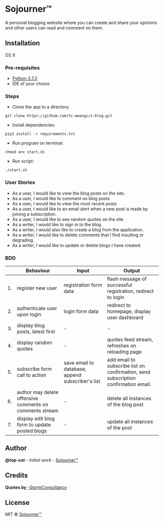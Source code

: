 # Sojourner™

A personal blogging website where you can create and share your opinions and other users can read and comment on them.


## Installation
OS X

### Pre-requisites
* [Python 3.7.2](https://www.python.org/)
* IDE of your choice.


### Steps

* Clone the app to a directory.
```
git clone https://github.com/tc-mwangi/s-blog.git
```

* Install dependencies:

```
pip3 install -r requirements.txt
```


* Run program on terminal:

```
chmod a+x start.sh
```

* Run script:

```
./start.sh
```

### User Stories

* As a user, I would like to view the blog posts on the site.
* As a user, I would like to comment on blog posts
* As a user, I would like to view the most recent posts
* As a user, I would like to an email alert when a new post is made by joining a subscription.
* As a user, I would like to see random quotes on the site
* As a writer, I would like to sign in to the blog.
* As a writer, I would also like to create a blog from the application.
* As a writer, I would like to delete comments that I find insulting or degrading.
* As a writer, I would like to update or delete blogs I have created.


### BDD
|     | Behaviour    |          Input                  | Output    | 
|--- | ---         |     ---      |          --- |
|  1. | register new user    | registration form data     | flash message of successful registration, redirect to login    |
|  2. |   authenticate user upon login |  login form data  | redirect to homepage, display user dashboard |
|  3. | display blog posts, latest first     | -     | -     |
|  4. | display random quotes| -   | quotes feed stream, refreshes on reloading page   |
|  5. | subscribe form call to action    | save email to database, append subscriber's list   | add email to subscribe list on confirmation, send subscription confirmation email.     |
|  6. |  author may delete offensive comments on comments stream  |  -  | delete all instances of the blog post |
|  7. | display edit blog form to update posted blogs | -   | update all instances of the post  |



## Author

**@top-cat** - *Initial work* - [Sojourner™](https://github.com/tc-mwangi/s-blog.git)


## Credits

**Quotes by** [-StormConsultancy]()

## License
MIT © [Sojourner™]()
